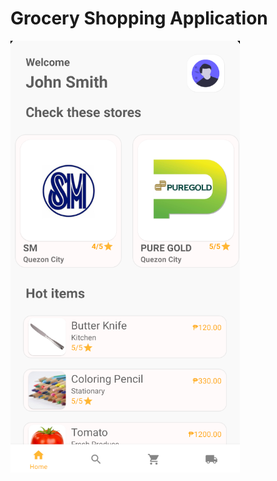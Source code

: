 # Grocery Shopping Application

![](https://github.com/dmarkdenzel/LBYCPD2/blob/master/assets/Home%20Screen.png?raw=true )
